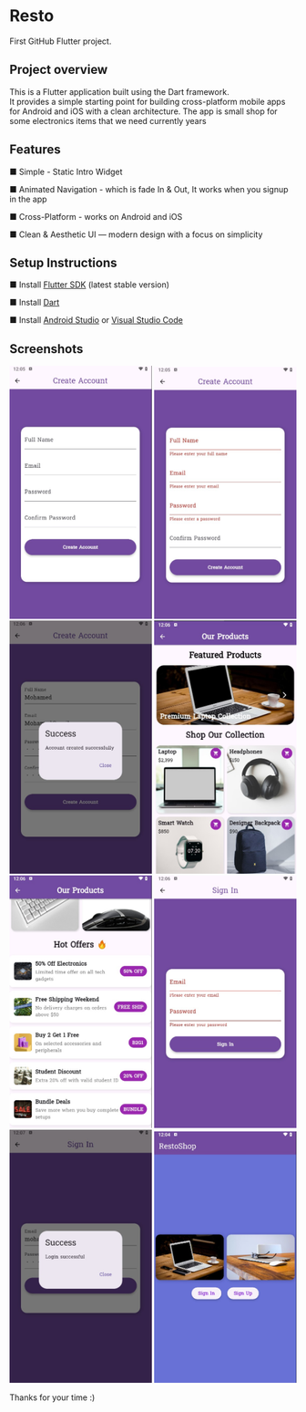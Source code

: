 # Resto

First GitHub Flutter project.

## Project overview

This is a Flutter application built using the Dart framework.  
It provides a simple starting point for building cross-platform mobile apps for Android and iOS with a clean architecture.
The app is small shop for some electronics items that we need currently years

## Features 

■ Simple - Static Intro Widget

■ Animated Navigation - which is fade In & Out, It works when you signup in the app

■ Cross-Platform - works on Android and iOS  

■ Clean & Aesthetic UI — modern design with a focus on simplicity



## Setup Instructions 

■ Install [Flutter SDK](https://docs.flutter.dev/get-started/install) (latest stable version)

■ Install [Dart](https://dart.dev/get-dart)

■ Install [Android Studio](https://developer.android.com/studio) or [Visual Studio Code](https://code.visualstudio.com/)


##  Screenshots

<p align="center">
  <img src="asset/screenshots/Screenshot_1.jpg" width="250"/>
  <img src="asset/screenshots/Screenshot_2.jpg" width="250"/>
  <img src="asset/screenshots/Screenshot_3.jpg" width="250"/>
  <img src="asset/screenshots/Screenshot_4.jpg" width="250"/>
<img src="asset/screenshots/Screenshot_5.jpg" width="250"/>
<img src="asset/screenshots/Screenshot_6.jpg" width="250"/>
<img src="asset/screenshots/Screenshot_7.jpg" width="250"/>
<img src="asset/screenshots/Screenshot_8.jpg" width="250"/>
</p>


Thanks for your time :)
